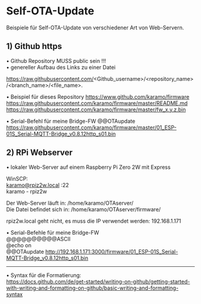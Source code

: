 # Self-OTA-Update
Beispiele für Self-OTA-Update von verschiedener Art von Web-Servern.

## 1) Github https
• Github Repository MUSS public sein !!!  
• genereller Aufbau des Links zu einer Datei

https://raw.githubusercontent.com/<Github_username>/<repository_name>/<branch_name>/<file_name>.<extension>

• Beispiel für dieses Repository
https://www.github.com/karamo/firmware  
https://raw.githubusercontent.com/karamo/firmware/master/README.md  
https://raw.githubusercontent.com/karamo/firmware/master/fw_x.y.z.bin

• Serial-Befehl für meine Bridge-FW 
@@OTAupdate https://raw.githubusercontent.com/karamo/firmware/master/01_ESP-01S_Serial-MQTT-Bridge_v0.8.12http_s01.bin

## 2) RPi Webserver
• lokaler Web-Server auf einem Raspberry Pi Zero 2W mit Express

WinSCP:  
karamo@rpiz2w.local :22  
karamo - rpiz2w 

Der Web-Server läuft in: /home/karamo/OTAserver/  
Die Datei befindet sich in: /home/karamo/OTAserver/firmware/

rpiz2w.local geht nicht, es muss die IP verwendet werden: 192.168.1.171

• Serial-Befehle für meine Bridge-FW  
@@@@@@@@@@ASCII  
@echo on  
@@OTAupdate http://192.168.1.171:3000/firmware/01_ESP-01S_Serial-MQTT-Bridge_v0.8.12http_s01.bin 


________________________________________________
• Syntax für die Formatierung:  
https://docs.github.com/de/get-started/writing-on-github/getting-started-with-writing-and-formatting-on-github/basic-writing-and-formatting-syntax
